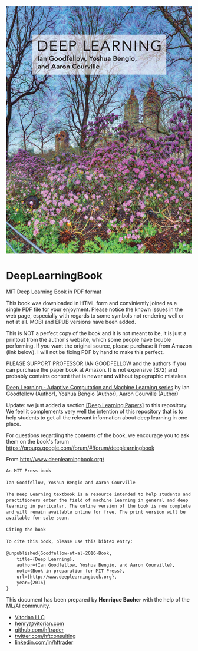 
![Book cover](cover.jpg?raw=true)

# DeepLearningBook
MIT Deep Learning Book in PDF format

This book was downloaded in HTML form and conviniently joined as a single PDF file for your enjoyment. Please notice the known issues in the web page, especially with regards to some symbols not rendering well or not at all. MOBI and EPUB versions have been added.

This is NOT a perfect copy of the book and it is not meant to be, it is just a printout from the author's website, which some people have trouble performing. If you want the original source, please purchase it from Amazon (link below). I will not be fixing PDF by hand to make this perfect.

PLEASE SUPPORT PROFESSOR IAN GOODFELLOW and the authors if you can purchase the paper book at Amazon. It is not expensive ($72) and probably contains content that is newer and without typographic mistakes.

[Deep Learning - Adaptive Computation and Machine Learning series](http://amzn.to/2qlQqZs) by Ian Goodfellow (Author), Yoshua Bengio  (Author), Aaron Courville  (Author)

Update: we just added a section [[Deep Learning Papers]](DeepLearningPapers.md) to this repository. We feel it complements very well the intention of this repository that is to help students to get all the relevant information about deep learning in one place.

For questions regarding the contents of the book, we encourage you to ask them on the book's forum 
https://groups.google.com/forum/#!forum/deeplearningbook

From http://www.deeplearningbook.org/

    An MIT Press book

    Ian Goodfellow, Yoshua Bengio and Aaron Courville

    The Deep Learning textbook is a resource intended to help students and practitioners enter the field of machine learning in general and deep learning in particular. The online version of the book is now complete and will remain available online for free. The print version will be available for sale soon.

    Citing the book

    To cite this book, please use this bibtex entry:

    @unpublished{Goodfellow-et-al-2016-Book,
        title={Deep Learning},
        author={Ian Goodfellow, Yoshua Bengio, and Aaron Courville},
        note={Book in preparation for MIT Press},
        url={http://www.deeplearningbook.org},
        year={2016}
    }


This document has been prepared by **Henrique Bucher** with the help of the ML/AI community.

- [Vitorian LLC](vitorian.com/x1)
- [henry@vitorian.com](mailto:henry@vitorian.com)
- [github.com/hftrader](https://github.com/hftrader)
- [twitter.com/hftconsulting](https://twitter.com/hftconsulting)
- [linkedin.com/in/hftrader](https://www.linkedin.com/in/hftrader)
